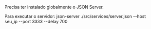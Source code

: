 Precisa ter instalado globalmente o JSON Server.

Para executar o servidor: json-server ./src/services/server.json --host seu_ip --port 3333 --delay 700